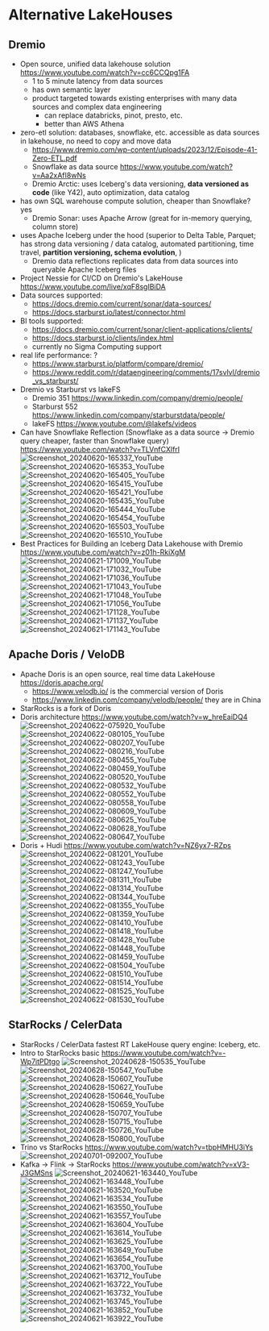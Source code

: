 # Alternative LakeHouses

## Dremio
- Open source, unified data lakehouse solution https://www.youtube.com/watch?v=cc6CCQpg1FA
	- 1 to 5 minute latency from data sources
	- has own semantic layer
	- product targeted towards existing enterprises with many data sources and complex data engineering
 		- can replace databricks, pinot, presto, etc.
   		- better than AWS Athena
- zero-etl solution: databases, snowflake, etc. accessible as data sources in lakehouse, no need to copy and move data
	- https://www.dremio.com/wp-content/uploads/2023/12/Episode-41-Zero-ETL.pdf
	- Snowflake as data source https://www.youtube.com/watch?v=Aa2xAfI8wNs
 	- Dremio Arctic: uses Iceberg's data versioning, ****data versioned as code**** (like Y42), auto optimization, data catalog
- has own SQL warehouse compute solution, cheaper than Snowflake? yes
	- Dremio Sonar: uses Apache Arrow (great for in-memory querying, column store)
- uses Apache Iceberg under the hood (superior to Delta Table, Parquet; has strong data versioning / data catalog, automated partitioning, time travel, ****partition versioning, schema evolution****, )
 	- Dremio data reflections replicates data from data sources into queryable Apache Iceberg files
- Project Nessie for CI/CD on Dremio's LakeHouse https://www.youtube.com/live/xqF8sgIBiDA
- Data sources supported:
	- https://docs.dremio.com/current/sonar/data-sources/
	- https://docs.starburst.io/latest/connector.html
- BI tools supported:
	- https://docs.dremio.com/current/sonar/client-applications/clients/
 	- https://docs.starburst.io/clients/index.html
 	- currently no Sigma Computing support
- real life performance: ?
	- https://www.starburst.io/platform/compare/dremio/
 	- https://www.reddit.com/r/dataengineering/comments/17svlvl/dremio_vs_starburst/
- Dremio vs Starburst vs lakeFS
	- Dremio 351 https://www.linkedin.com/company/dremio/people/
 	- Starburst 552 https://www.linkedin.com/company/starburstdata/people/
  	- lakeFS https://www.youtube.com/@lakefs/videos
- Can have Snowflake Reflection (Snowflake as a data source -> Dremio query cheaper, faster than Snowflake query) https://www.youtube.com/watch?v=TLVnfCXlfrI
![Screenshot_20240620-165337_YouTube](https://github.com/huang-pan/modern-data-stack-2023/assets/10567714/54726359-9890-4540-bc76-ffa6184f89b0)
![Screenshot_20240620-165353_YouTube](https://github.com/huang-pan/modern-data-stack-2023/assets/10567714/437a2f0b-667f-40f9-993c-54694b646d60)
![Screenshot_20240620-165405_YouTube](https://github.com/huang-pan/modern-data-stack-2023/assets/10567714/a2b9450a-0c2e-4cd2-9eaa-b98e605f6662)
![Screenshot_20240620-165415_YouTube](https://github.com/huang-pan/modern-data-stack-2023/assets/10567714/f447286a-d6e9-45bb-81cc-d78aee952bbf)
![Screenshot_20240620-165421_YouTube](https://github.com/huang-pan/modern-data-stack-2023/assets/10567714/98a85129-0a10-430d-bacb-3522da3dd689)
![Screenshot_20240620-165435_YouTube](https://github.com/huang-pan/modern-data-stack-2023/assets/10567714/1caf41ed-d951-4457-bf3d-e26f8aee246b)
![Screenshot_20240620-165444_YouTube](https://github.com/huang-pan/modern-data-stack-2023/assets/10567714/a2451dde-77c8-4f09-9733-01ad7825fcee)
![Screenshot_20240620-165454_YouTube](https://github.com/huang-pan/modern-data-stack-2023/assets/10567714/401d74e3-6ed0-4f46-85ce-f0efb98a13fe)
![Screenshot_20240620-165503_YouTube](https://github.com/huang-pan/modern-data-stack-2023/assets/10567714/5f8ff7d2-f2e6-4bbe-9f65-d13e3df1a733)
![Screenshot_20240620-165510_YouTube](https://github.com/huang-pan/modern-data-stack-2023/assets/10567714/0a6aa249-c493-4773-aebc-4a2e78f71c0b)
- Best Practices for Building an Iceberg Data Lakehouse with Dremio https://www.youtube.com/watch?v=z01h-RkiXgM
![Screenshot_20240621-171009_YouTube](https://github.com/huang-pan/modern-data-stack-2023/assets/10567714/69d1d4be-48c0-4bee-ac50-1cd7fe99cc44)
![Screenshot_20240621-171032_YouTube](https://github.com/huang-pan/modern-data-stack-2023/assets/10567714/0c151dcf-a7a6-44d1-baa4-b1fc52fc6e77)
![Screenshot_20240621-171036_YouTube](https://github.com/huang-pan/modern-data-stack-2023/assets/10567714/fb264007-1e7c-44e8-b6e6-118c601134ad)
![Screenshot_20240621-171043_YouTube](https://github.com/huang-pan/modern-data-stack-2023/assets/10567714/0446788f-ab03-4da4-9337-05394381fb62)
![Screenshot_20240621-171048_YouTube](https://github.com/huang-pan/modern-data-stack-2023/assets/10567714/4eff6e1f-ab09-4b86-9b4a-dcc3881c5b06)
![Screenshot_20240621-171056_YouTube](https://github.com/huang-pan/modern-data-stack-2023/assets/10567714/fdb842f1-2faf-4316-9b37-1844b9591cf6)
![Screenshot_20240621-171128_YouTube](https://github.com/huang-pan/modern-data-stack-2023/assets/10567714/e19f04ba-867e-4966-a6ef-ee920e76c878)
![Screenshot_20240621-171137_YouTube](https://github.com/huang-pan/modern-data-stack-2023/assets/10567714/3d561f6d-360a-4b60-93d6-19c6565b9377)
![Screenshot_20240621-171143_YouTube](https://github.com/huang-pan/modern-data-stack-2023/assets/10567714/d78199e3-1b26-497e-85f4-0cfd5dcec3ba)

## Apache Doris / VeloDB
- Apache Doris is an open source, real time data LakeHouse https://doris.apache.org/
	- https://www.velodb.io/ is the commercial version of Doris
 	- https://www.linkedin.com/company/velodb/people/ they are in China
- StarRocks is a fork of Doris
- Doris architecture https://www.youtube.com/watch?v=w_hreEaiDQ4
![Screenshot_20240622-075920_YouTube](https://github.com/huang-pan/modern-data-stack-2023/assets/10567714/7b537b81-a070-4432-9231-c8832b845cd8)
![Screenshot_20240622-080105_YouTube](https://github.com/huang-pan/modern-data-stack-2023/assets/10567714/4a36143e-4a96-4f10-8e9a-90ac676e05f2)
![Screenshot_20240622-080207_YouTube](https://github.com/huang-pan/modern-data-stack-2023/assets/10567714/da86add7-9560-48be-8a63-88149fb1c318)
![Screenshot_20240622-080216_YouTube](https://github.com/huang-pan/modern-data-stack-2023/assets/10567714/5a0d1cc3-596d-4b34-acfa-bb596211f114)
![Screenshot_20240622-080455_YouTube](https://github.com/huang-pan/modern-data-stack-2023/assets/10567714/a1f58285-9c33-4638-ac1b-e7cbd717ab91)
![Screenshot_20240622-080459_YouTube](https://github.com/huang-pan/modern-data-stack-2023/assets/10567714/ff53bbe2-246a-4828-bf17-eec3dd190a79)
![Screenshot_20240622-080520_YouTube](https://github.com/huang-pan/modern-data-stack-2023/assets/10567714/2d913546-3dab-41d0-9df9-960817bbc4ad)
![Screenshot_20240622-080532_YouTube](https://github.com/huang-pan/modern-data-stack-2023/assets/10567714/c4dfa586-5f87-4e0f-b1bd-2c5e99e9a778)
![Screenshot_20240622-080552_YouTube](https://github.com/huang-pan/modern-data-stack-2023/assets/10567714/474d05a8-4481-4cf7-b64b-a1467ffb0ca8)
![Screenshot_20240622-080558_YouTube](https://github.com/huang-pan/modern-data-stack-2023/assets/10567714/72dc13d8-a6b9-4aad-940e-db66dabbc283)
![Screenshot_20240622-080609_YouTube](https://github.com/huang-pan/modern-data-stack-2023/assets/10567714/e9dcfc52-1b65-4430-a2a2-ef6c8a40de83)
![Screenshot_20240622-080625_YouTube](https://github.com/huang-pan/modern-data-stack-2023/assets/10567714/7a5f893d-9ab5-49a5-ba92-f2a72ae96868)
![Screenshot_20240622-080628_YouTube](https://github.com/huang-pan/modern-data-stack-2023/assets/10567714/cba9f12f-1b4c-426b-888d-356b26062196)
![Screenshot_20240622-080647_YouTube](https://github.com/huang-pan/modern-data-stack-2023/assets/10567714/d1b27ac3-6edc-4302-b40f-0f8458ef3c23)
- Doris + Hudi https://www.youtube.com/watch?v=NZ6yx7-RZps
![Screenshot_20240622-081201_YouTube](https://github.com/huang-pan/modern-data-stack-2023/assets/10567714/fb62a79e-f3db-44b3-923e-7f85462c903d)
![Screenshot_20240622-081243_YouTube](https://github.com/huang-pan/modern-data-stack-2023/assets/10567714/b0f77539-e2de-40ce-97e2-1ef3d2071e2b)
![Screenshot_20240622-081247_YouTube](https://github.com/huang-pan/modern-data-stack-2023/assets/10567714/d9965130-67fe-4612-ad60-ff4e95d1ac44)
![Screenshot_20240622-081311_YouTube](https://github.com/huang-pan/modern-data-stack-2023/assets/10567714/34f3d8b0-1abf-4a65-a25a-d10e11b4aa47)
![Screenshot_20240622-081314_YouTube](https://github.com/huang-pan/modern-data-stack-2023/assets/10567714/a51a0d0b-e038-4dae-9a0f-a8ba07092766)
![Screenshot_20240622-081344_YouTube](https://github.com/huang-pan/modern-data-stack-2023/assets/10567714/42de37aa-5410-4bbd-86cf-22b74707f05b)
![Screenshot_20240622-081355_YouTube](https://github.com/huang-pan/modern-data-stack-2023/assets/10567714/c9cd0639-3450-4d08-812e-fd0448cbf7ea)
![Screenshot_20240622-081359_YouTube](https://github.com/huang-pan/modern-data-stack-2023/assets/10567714/38380b6a-c2a8-44fc-9b68-12e86459b49d)
![Screenshot_20240622-081410_YouTube](https://github.com/huang-pan/modern-data-stack-2023/assets/10567714/20aaa1b0-eccd-404c-94af-32490a51233a)
![Screenshot_20240622-081418_YouTube](https://github.com/huang-pan/modern-data-stack-2023/assets/10567714/59897555-a74c-44da-bef7-719ddc56789a)
![Screenshot_20240622-081428_YouTube](https://github.com/huang-pan/modern-data-stack-2023/assets/10567714/8de37882-0997-42c2-9c35-d33600a82477)
![Screenshot_20240622-081448_YouTube](https://github.com/huang-pan/modern-data-stack-2023/assets/10567714/62fe5256-2625-4523-a5c0-eb246562c0c9)
![Screenshot_20240622-081459_YouTube](https://github.com/huang-pan/modern-data-stack-2023/assets/10567714/2983467c-fd64-4ea4-b7cf-a6fcaad78ddc)
![Screenshot_20240622-081504_YouTube](https://github.com/huang-pan/modern-data-stack-2023/assets/10567714/77080103-64dc-47ef-af52-a7f2036c3214)
![Screenshot_20240622-081510_YouTube](https://github.com/huang-pan/modern-data-stack-2023/assets/10567714/38261984-3a97-4689-a902-3d733fcda34f)
![Screenshot_20240622-081514_YouTube](https://github.com/huang-pan/modern-data-stack-2023/assets/10567714/54328cfa-eabf-4611-9b51-5f77f853fc1d)
![Screenshot_20240622-081525_YouTube](https://github.com/huang-pan/modern-data-stack-2023/assets/10567714/06e58d44-4e4c-4912-860b-b55731a342f7)
![Screenshot_20240622-081530_YouTube](https://github.com/huang-pan/modern-data-stack-2023/assets/10567714/a50426bb-a0a7-4608-b9f9-96edcd7ec65c)

## StarRocks / CelerData
- StarRocks / CelerData fastest RT LakeHouse query engine: Iceberg, etc.
- Intro to StarRocks basic https://www.youtube.com/watch?v=-Wp7itPDtgo
![Screenshot_20240628-150535_YouTube](https://github.com/huang-pan/modern-data-stack-2023/assets/10567714/f2f52572-40f7-4bb4-9701-e09cc3e98673)
![Screenshot_20240628-150547_YouTube](https://github.com/huang-pan/modern-data-stack-2023/assets/10567714/385a2ccd-b064-46e9-b2f3-fbf32403c517)
![Screenshot_20240628-150607_YouTube](https://github.com/huang-pan/modern-data-stack-2023/assets/10567714/c8ff405d-3a78-4723-9617-4d30953c9c52)
![Screenshot_20240628-150627_YouTube](https://github.com/huang-pan/modern-data-stack-2023/assets/10567714/54e997bf-5045-4071-8296-64413b92691e)
![Screenshot_20240628-150646_YouTube](https://github.com/huang-pan/modern-data-stack-2023/assets/10567714/fcbff287-ebc1-49cd-afb1-3aa317aa161a)
![Screenshot_20240628-150659_YouTube](https://github.com/huang-pan/modern-data-stack-2023/assets/10567714/40e334bb-d927-4ff1-878f-3895e7ba55e6)
![Screenshot_20240628-150707_YouTube](https://github.com/huang-pan/modern-data-stack-2023/assets/10567714/5fd29843-ad32-40bc-9572-9bd3dbb5a616)
![Screenshot_20240628-150715_YouTube](https://github.com/huang-pan/modern-data-stack-2023/assets/10567714/c9b53ca6-d8b6-40dc-91fb-fceac3edf225)
![Screenshot_20240628-150726_YouTube](https://github.com/huang-pan/modern-data-stack-2023/assets/10567714/bb3b2f7a-caa4-4de0-9bdd-2d6431a9f10d)
![Screenshot_20240628-150800_YouTube](https://github.com/huang-pan/modern-data-stack-2023/assets/10567714/257e4907-546a-4a0b-9205-7920805aaac7)
- Trino vs StarRocks https://www.youtube.com/watch?v=tbpHMHU3iYs
![Screenshot_20240701-092007_YouTube](https://github.com/huang-pan/modern-data-stack-2023/assets/10567714/000d8e71-1038-4069-8126-a2c4b2771ac8)
- Kafka -> Flink -> StarRocks https://www.youtube.com/watch?v=xV3-J3GMSns
![Screenshot_20240621-163440_YouTube](https://github.com/huang-pan/modern-data-stack-2023/assets/10567714/d59faa8b-3ff2-4a1d-a992-1e821ab75ddd)
![Screenshot_20240621-163448_YouTube](https://github.com/huang-pan/modern-data-stack-2023/assets/10567714/f6fb2e68-cb28-4fbc-951f-9f17870cbba7)
![Screenshot_20240621-163520_YouTube](https://github.com/huang-pan/modern-data-stack-2023/assets/10567714/e63a4286-5ec8-4c2c-8b93-39585cf023e8)
![Screenshot_20240621-163534_YouTube](https://github.com/huang-pan/modern-data-stack-2023/assets/10567714/3f439318-c9f7-4d10-bbe6-57a5f1485d43)
![Screenshot_20240621-163550_YouTube](https://github.com/huang-pan/modern-data-stack-2023/assets/10567714/b0f97386-7e8e-4993-9144-9a166e52991a)
![Screenshot_20240621-163557_YouTube](https://github.com/huang-pan/modern-data-stack-2023/assets/10567714/58912120-bf83-4b33-b7e0-011f138c998f)
![Screenshot_20240621-163604_YouTube](https://github.com/huang-pan/modern-data-stack-2023/assets/10567714/df69d7e7-6361-4ef3-9b17-c1c580e029ba)
![Screenshot_20240621-163614_YouTube](https://github.com/huang-pan/modern-data-stack-2023/assets/10567714/dda0f48b-9f6e-4f7b-a1b5-6d992aa10b5a)
![Screenshot_20240621-163625_YouTube](https://github.com/huang-pan/modern-data-stack-2023/assets/10567714/e0ca0ef4-de49-4c04-b327-f2e4c004884e)
![Screenshot_20240621-163649_YouTube](https://github.com/huang-pan/modern-data-stack-2023/assets/10567714/41a3ca05-e3f7-4d9e-834b-3208d40735b6)
![Screenshot_20240621-163654_YouTube](https://github.com/huang-pan/modern-data-stack-2023/assets/10567714/30ab974b-df1d-481c-b442-e13480bc11e8)
![Screenshot_20240621-163700_YouTube](https://github.com/huang-pan/modern-data-stack-2023/assets/10567714/770991e2-0656-4c42-ba08-5722f7f646f7)
![Screenshot_20240621-163712_YouTube](https://github.com/huang-pan/modern-data-stack-2023/assets/10567714/685600f6-b070-4ef8-8642-0e8e8b90dbc4)
![Screenshot_20240621-163722_YouTube](https://github.com/huang-pan/modern-data-stack-2023/assets/10567714/22a8fe29-08b7-4c65-b5c2-61e27edf1a14)
![Screenshot_20240621-163732_YouTube](https://github.com/huang-pan/modern-data-stack-2023/assets/10567714/1bd535a5-1d20-4bb5-8ecc-dc5171f4beb0)
![Screenshot_20240621-163745_YouTube](https://github.com/huang-pan/modern-data-stack-2023/assets/10567714/abc1ceab-4a63-4a99-9f6e-866a77aa1b8e)
![Screenshot_20240621-163852_YouTube](https://github.com/huang-pan/modern-data-stack-2023/assets/10567714/17d11666-18b7-4403-bcd3-627daff35d53)
![Screenshot_20240621-163922_YouTube](https://github.com/huang-pan/modern-data-stack-2023/assets/10567714/8526b04c-85ca-4197-91c6-0379c13df6bd)
